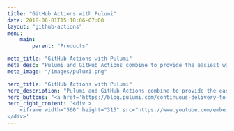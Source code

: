 ```yaml
---
title: "GitHub Actions with Pulumi"
date: 2018-06-01T15:10:06-07:00
layout: "github-actions"
menu:
    main:
        parent: "Products"

meta_title: "GitHub Actions with Pulumi"
meta_desc: "Pulumi and GitHub Actions combine to provide the easiest way to achieve continuous delivery of cloud applications and infrastructure."
meta_image: "/images/pulumi.png"

hero_title: "GitHub Actions with Pulumi"
hero_description: "Pulumi and GitHub Actions combine to provide the easiest, most capable, and friction-free way to achieve continuous delivery of cloud applications and infrastructure."
hero_buttons: "<a href='https://blog.pulumi.com/continuous-delivery-to-any-cloud-using-github-actions-and-pulumi' class='button orange'>Read the Blog</a>"
hero_right_content: '<div >
    <iframe width="560" height="315" src="https://www.youtube.com/embed/59SxB2uY9E0?rel=0&amp;showinfo=0" frameborder="0" allow="autoplay; encrypted-media" allowfullscreen></iframe>
</div>'
---
```

